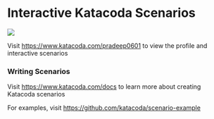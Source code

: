 # Interactive Katacoda Scenarios

[![](http://shields.katacoda.com/katacoda/pradeep0601/count.svg)](https://www.katacoda.com/pradeep0601 "Get your profile on Katacoda.com")

Visit https://www.katacoda.com/pradeep0601 to view the profile and interactive scenarios

### Writing Scenarios
Visit https://www.katacoda.com/docs to learn more about creating Katacoda scenarios

For examples, visit https://github.com/katacoda/scenario-example
